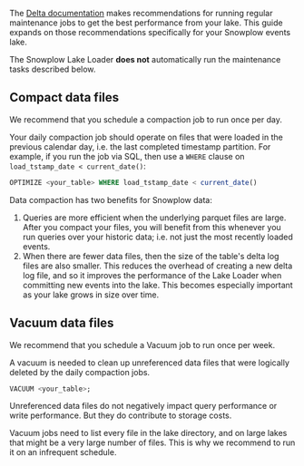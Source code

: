 The [Delta documentation](https://docs.delta.io/latest/best-practices.html#-delta-compact-files) makes recommendations for running regular maintenance jobs to get the best performance from your lake.
This guide expands on those recommendations specifically for your Snowplow events lake.

The Snowplow Lake Loader **does not** automatically run the maintenance tasks described below.

## Compact data files

We recommend that you schedule a compaction job to run once per day.

Your daily compaction job should operate on files that were loaded in the previous calendar day, i.e. the last completed timestamp partition.  For example, if you run the job via SQL, then use a `WHERE` clause on `load_tstamp_date < current_date()`:

```sql
OPTIMIZE <your_table> WHERE load_tstamp_date < current_date()
```
Data compaction has two benefits for Snowplow data:

1. Queries are more efficient when the underlying parquet files are large.  After you compact your files, you will benefit from this whenever you run queries over your historic data; i.e. not just the most recently loaded events.
2. When there are fewer data files, then the size of the table's delta log files are also smaller.  This reduces the overhead of creating a new delta log file, and so it improves the performance of the Lake Loader when committing new events into the lake.  This becomes especially important as your lake grows in size over time.


## Vacuum data files

We recommend that you schedule a Vacuum job to run once per week.

A vacuum is needed to clean up unreferenced data files that were logically deleted by the daily compaction jobs.

```sql
VACUUM <your_table>;
```

Unreferenced data files do not negatively impact query performance or write performance.  But they do contribute to storage costs.

Vacuum jobs need to list every file in the lake directory, and on large lakes that might be a very large number of files.  This is why we recommend to run it on an infrequent schedule.
